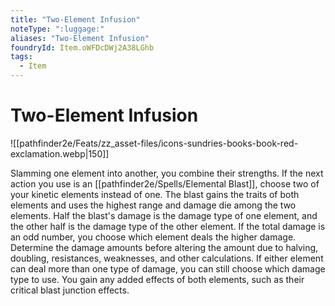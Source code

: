 ```yaml
---
title: "Two-Element Infusion"
noteType: ":luggage:"
aliases: "Two-Element Infusion"
foundryId: Item.oWFDcDWj2A38LGhb
tags:
  - Item
---
```


# Two-Element Infusion
![[pathfinder2e/Feats/zz_asset-files/icons-sundries-books-book-red-exclamation.webp|150]]

Slamming one element into another, you combine their strengths. If the next action you use is an [[pathfinder2e/Spells/Elemental Blast]], choose two of your kinetic elements instead of one. The blast gains the traits of both elements and uses the highest range and damage die among the two elements. Half the blast's damage is the damage type of one element, and the other half is the damage type of the other element. If the total damage is an odd number, you choose which element deals the higher damage. Determine the damage amounts before altering the amount due to halving, doubling, resistances, weaknesses, and other calculations. If either element can deal more than one type of damage, you can still choose which damage type to use. You gain any added effects of both elements, such as their critical blast junction effects.
